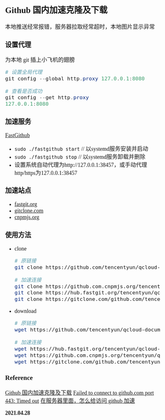 <font size=4 face='楷体'>

## Github 国内加速克隆及下载

本地推送经常报错，服务器拉取经常超时，本地图片显示异常

### 设置代理

为本地 git 插上小飞机的翅膀

```powershell
# 设置全局代理
git config --global http.proxy 127.0.0.1:8080

# 查看是否成功
git config --get http.proxy
127.0.0.1:8080
```

### 加速服务

[FastGithub](https://github.com/dotnetcore/FastGithub)
- `sudo ./fastgithub start` // 以systemd服务安装并启动
- `sudo ./fastgithub stop` // 以systemd服务卸载并删除
- 设置系统自动代理为http://127.0.0.1:38457，或手动代理http/https为127.0.0.1:38457

### 加速站点

- [fastgit.org](https://doc.fastgit.org/)
- [gitclone.com](https://gitclone.com/)
- [cnpmjs.org](https://github.com.cnpmjs.org/)

### 使用方法

- clone

  ```bash
  # 原链接
  git clone https://github.com/tencentyun/qcloud-documents.git

  # 加速连接
  git clone https://github.com.cnpmjs.org/tencentyun/qcloud-documents.git
  git clone https://hub.fastgit.org/tencentyun/qcloud-documents.git
  git clone https://gitclone.com/github.com/tencentyun/qcloud-documents.git
  ```

- download

  ```bash
  # 原链接
  wget https://github.com/tencentyun/qcloud-documents/archive/master.zip

  # 加速连接
  wget https://hub.fastgit.org/tencentyun/qcloud-documents/archive/master.zip
  wget https://github.com.cnpmjs.org/tencentyun/qcloud-documents/archive/master.zip
  wget https://gitclone.com/github.com/tencentyun/qcloud-documents/archive/master.zip
  ```

### Reference

[Github 国内加速克隆及下载](https://cloud.tencent.com/developer/article/1744627)
[Failed to connect to github.com port 443: Timed out](https://www.cnblogs.com/cbugs/p/12257443.html)
[在服务器里面，怎么给访问 github 加速](https://www.v2ex.com/t/728625)

**2021.04.28**
